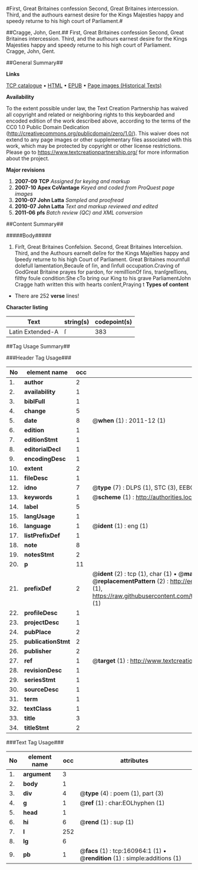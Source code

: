 #First, Great Britaines confession Second, Great Britaines intercession. Third, and the authours earnest desire for the Kings Majesties happy and speedy returne to his high court of Parliament.#

##Cragge, John, Gent.##
First, Great Britaines confession Second, Great Britaines intercession. Third, and the authours earnest desire for the Kings Majesties happy and speedy returne to his high court of Parliament.
Cragge, John, Gent.

##General Summary##

**Links**

[TCP catalogue](http://www.ota.ox.ac.uk/tcp/)  • 
[HTML](http://tei.it.ox.ac.uk/tcp/Texts-HTML/free/A85/A85318.html)  • 
[EPUB](http://tei.it.ox.ac.uk/tcp/Texts-EPUB/free/A85/A85318.epub) • 
[Page images (Historical Texts)](https://historicaltexts.jisc.ac.uk/eebo-99871188e)

**Availability**

To the extent possible under law, the Text Creation Partnership has waived all copyright and related or neighboring rights to this keyboarded and encoded edition of the work described above, according to the terms of the CC0 1.0 Public Domain Dedication (http://creativecommons.org/publicdomain/zero/1.0/). This waiver does not extend to any page images or other supplementary files associated with this work, which may be protected by copyright or other license restrictions. Please go to https://www.textcreationpartnership.org/ for more information about the project.

**Major revisions**

1. __2007-09__ __TCP__ *Assigned for keying and markup*
1. __2007-10__ __Apex CoVantage__ *Keyed and coded from ProQuest page images*
1. __2010-07__ __John Latta__ *Sampled and proofread*
1. __2010-07__ __John Latta__ *Text and markup reviewed and edited*
1. __2011-06__ __pfs__ *Batch review (QC) and XML conversion*

##Content Summary##

#####Body#####

1. Firſt, Great Britaines Confeſsion. Second, Great Britaines Interceſsion. Third, and the Authours earneſt deſire for the Kings Majeſties happy and ſpeedy returne to his high Court of Parliament.
Great Britaines mournfull dolefull lamentation,Becauſe of ſin, and ſinfull occupation.Craving of GodGreat Britaine prayes for pardon, for remiſſionOf ſins, tranſgreſſions, filthy foule condition:She cTo bring our King to his grave ParliamentJohn Cragge hath written this with hearts conſent,Praying t
**Types of content**

  * There are 252 **verse** lines!

**Character listing**


|Text|string(s)|codepoint(s)|
|---|---|---|
|Latin Extended-A|ſ|383|

##Tag Usage Summary##

###Header Tag Usage###

|No|element name|occ|attributes|
|---|---|---|---|
|1.|__author__|2||
|2.|__availability__|1||
|3.|__biblFull__|1||
|4.|__change__|5||
|5.|__date__|8| @__when__ (1) : 2011-12 (1)|
|6.|__edition__|1||
|7.|__editionStmt__|1||
|8.|__editorialDecl__|1||
|9.|__encodingDesc__|1||
|10.|__extent__|2||
|11.|__fileDesc__|1||
|12.|__idno__|7| @__type__ (7) : DLPS (1), STC (3), EEBO-CITATION (1), PROQUEST (1), VID (1)|
|13.|__keywords__|1| @__scheme__ (1) : http://authorities.loc.gov/ (1)|
|14.|__label__|5||
|15.|__langUsage__|1||
|16.|__language__|1| @__ident__ (1) : eng (1)|
|17.|__listPrefixDef__|1||
|18.|__note__|8||
|19.|__notesStmt__|2||
|20.|__p__|11||
|21.|__prefixDef__|2| @__ident__ (2) : tcp (1), char (1)  •  @__matchPattern__ (2) : ([0-9\-]+):([0-9IVX]+) (1), (.+) (1)  •  @__replacementPattern__ (2) : http://eebo.chadwyck.com/downloadtiff?vid=$1&page=$2 (1), https://raw.githubusercontent.com/textcreationpartnership/Texts/master/tcpchars.xml#$1 (1)|
|22.|__profileDesc__|1||
|23.|__projectDesc__|1||
|24.|__pubPlace__|2||
|25.|__publicationStmt__|2||
|26.|__publisher__|2||
|27.|__ref__|1| @__target__ (1) : http://www.textcreationpartnership.org/docs/. (1)|
|28.|__revisionDesc__|1||
|29.|__seriesStmt__|1||
|30.|__sourceDesc__|1||
|31.|__term__|1||
|32.|__textClass__|1||
|33.|__title__|3||
|34.|__titleStmt__|2||


###Text Tag Usage###

|No|element name|occ|attributes|
|---|---|---|---|
|1.|__argument__|3||
|2.|__body__|1||
|3.|__div__|4| @__type__ (4) : poem (1), part (3)|
|4.|__g__|1| @__ref__ (1) : char:EOLhyphen (1)|
|5.|__head__|1||
|6.|__hi__|6| @__rend__ (1) : sup (1)|
|7.|__l__|252||
|8.|__lg__|6||
|9.|__pb__|1| @__facs__ (1) : tcp:160964:1 (1)  •  @__rendition__ (1) : simple:additions (1)|

